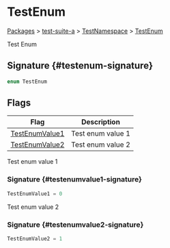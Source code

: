 # TestEnum

[Packages](/) \> [test-suite-a](/test-suite-a/) \> [TestNamespace](/test-suite-a/testnamespace-namespace/) \> [TestEnum](/test-suite-a/testnamespace-namespace/testenum-enum/)

Test Enum

## Signature {#testenum-signature}

```typescript
enum TestEnum
```

## Flags

| Flag | Description |
| --- | --- |
| [TestEnumValue1](/test-suite-a/testnamespace-namespace/testenum-enum/testenumvalue1-enummember) | Test enum value 1 |
| [TestEnumValue2](/test-suite-a/testnamespace-namespace/testenum-enum/testenumvalue2-enummember) | Test enum value 2 |

Test enum value 1

### Signature {#testenumvalue1-signature}

```typescript
TestEnumValue1 = 0
```

Test enum value 2

### Signature {#testenumvalue2-signature}

```typescript
TestEnumValue2 = 1
```
